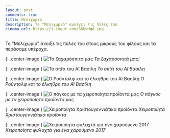 ```yaml
---
layout: post
comments: true
title: Μελιχωριό
description: Το "Μελιχωριό" ανοίγει τις πύλες του
cinema_url: https://i.imgur.com/S6bwHq8.jpg
---
```


Το "Μελιχωριό" άνοιξε τις πύλες του στους μικρούς του φίλους και τα περάσαμε υπέροχα.

{: .center-image } 
![Τα ζαχαρόσπιτά μας](https://i.imgur.com/VPKASzr.jpg)
*Τα ζαχαρόσπιτά μας!*

{: .center-image } 
![Το σπίτι του Αϊ Βασίλη](https://i.imgur.com/m0En8Jm.jpg)
*Το σπίτι του Αϊ Βασίλη*

{: .center-image } 
![Ο Ρούντολφ και το έλκηθρο του Αϊ Βασίλη](https://i.imgur.com/xUWAbED.jpg)
*Ο Ρούντολφ και το έλκηθρο του Αϊ Βασίλη*

{: .center-image } 
![Ο πάγκος με τα χειροποίητα προΐόντα μας](https://i.imgur.com/i2R1iCM.jpg)
*Ο πάγκος με τα χειροποίητα προΐόντα μας*

{: .center-image } 
![Χειροποίητα Χριστουγεννιάτικα προϊόντα](https://i.imgur.com/G5pp3hO.jpg)
*Χειροποίητα Χριστουγεννιάτικα προϊόντα*

{: .center-image } 
![Χειροποίητα φυλαχτά για ένα χαρούμενο 2017](https://i.imgur.com/ukVUSAz.jpg)
*Χειροποίητα φυλαχτά για ένα χαρούμενο 2017*
